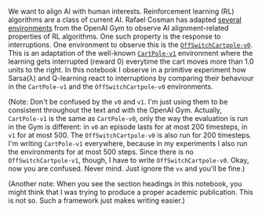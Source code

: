 We want to align AI with human interests. Reinforcement learning (RL) algorithms
are a class of current AI. Rafael Cosman has adapted [several
environments](https://gym.openai.com/envs#safety) from the OpenAI Gym to observe
AI alignment-related properties of RL algorithms. One such property is the
response to interruptions. One environment to observe this is the
[`OffSwitchCartpole-v0`](https://gym.openai.com/envs/OffSwitchCartpole-v0). This
is an adaptation of the well-known
[`CartPole-v1`](https://gym.openai.com/envs/CartPole-v1) environment where the
learning gets interrupted (reward $0$) everytime the cart moves more than $1.0$
units to the right. In this notebook I observe in a primitive experiment how
Sarsa(λ) and Q-learning react to interruptions by comparing their behaviour in
the `CartPole-v1` and the `OffSwitchCartpole-v0` environments.

(Note: Don't be confused by the `v0` and `v1`. I'm just using them to be
consistent throughout the text and with the OpenAI Gym. Actually, `CartPole-v1`
is the same as `CartPole-v0`, only the way the evaluation is run in the Gym is
different: in `v0` an episode lasts for at most 200 timesteps, in `v1` for at
most 500. The `OffSwitchCartpole-v0` is also run for 200 timesteps. I'm writing
`CartPole-v1` everywhere, because in my experiments I also run the environments
for at most 500 steps. Since there is no `OffSwitchCartpole-v1`, though, I have
  to write `OffSwitchCartpole-v0`. Okay, now you are confused. Never mind. Just
  ignore the `vx` and you'll be fine.)

(Another note: When you see the section headings in this notebook, you might
think that I was trying to produce a proper academic publication. This is not
so. Such a framework just makes writing easier.)

